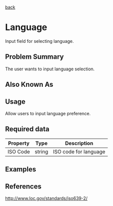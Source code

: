 [back](#)

# Language

Input field for selecting language.

## Problem Summary

The user wants to input language selection. 

## Also Known As



## Usage

Allow users to input language preference. 

## Required data


Property | Type | Description
------------ | ------------- | -------------
ISO Code | string | ISO code for language

## Examples



## References

http://www.loc.gov/standards/iso639-2/


